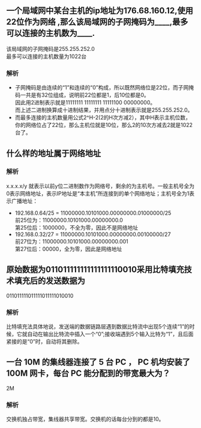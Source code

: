 ## 一个局域网中某台主机的ip地址为176.68.160.12,使用22位作为网络 ,那么该局域网的子网掩码为____,最多可以连接的主机数为____.
该局域网的子网掩码是255.255.252.0  
最多可以连接的主机数量为1022台
### 解析
- 子网掩码是由连续的“1”和连续的“0”构成，所以既然网络位是22位，而子网掩码一共是有32位组成，说明前22位都是1，后10位都是0。  
因此用2进制表示就是11111111 11111111 11111100 00000000。  
而上述二进制换算成十进制结果，并用点分十进制表示就是255.255.252.0。  
- 而最多连接的主机数量用公式2^H-2(2的H次方减2），其中H表示主机位数，你的网络位占了22位，那么主机位就是10位，那么2的10次方减去2就是1022台了。

## 什么样的地址属于网络地址
### 解析
x.x.x.x/y 就表示以前y位二进制数作为网络号，剩余的为主机号。一般主机号全为0表示网络地址，表示IP地址是“本主机”所连接到的单个网络地址；主机号全为1表示广播地址：
- 192.168.0.64/25 = 11000000.10101000.00000000.01000000/25  
  前25位为：11000000.10101000.00000000.0  
  第25位后：1000000，不全为零，因此不是网络地址
- 192.168.0.32/27 = 11000000.10101000.00000000.00100000/27  
  前27位为：11000000.10101000.00000000.001  
  第27位后：00000，全为零，因此是网络地址 

## 原始数据为011011111111111111110010采用比特填充技术填充后的发送数据为
011011111011111011111010010
### 解析
比特填充法具体地说，发送端的数据链路层遇到数据比特流中出现5个连续“1”的时候，它就自动在输出比特流中插入一个“0”;接收端遇到5个输入比特为“1”，且后面紧接的是“0”时，自动将其删除。

## 一台 10M 的集线器连接了 5 台 PC ， PC 机均安装了 100M 网卡，每台 PC 能分配到的带宽最大为？
2M
### 解析
交换机独占带宽，集线器共享带宽。交换机的话每台分到的都是10。
